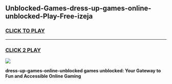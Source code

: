 
## Unblocked-Games-dress-up-games-online-unblocked-Play-Free-izeja
<h3>
<a href="https://premium76.site?title=dress-up-games-online-unblocked&ref=20A">CLICK TO PLAY</a></h3>
<hr>

<h3>
<a href="https://premium76.site?title=dress-up-games-online-unblocked&ref=20A">CLICK 2 PLAY</a>
  
</h3>

<a href="https://premium76.site?title=dress-up-games-online-unblocked&ref=20A"><img src="https://clearcache.store/games.png"></a>


**dress-up-games-online-unblocked games unblocked: Your Gateway to Fun and Accessible Online Gaming**
